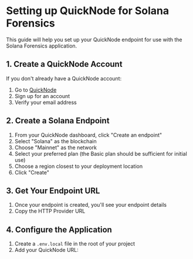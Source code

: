 # Setting up QuickNode for Solana Forensics

This guide will help you set up your QuickNode endpoint for use with the Solana Forensics application.

## 1. Create a QuickNode Account

If you don't already have a QuickNode account:

1. Go to [QuickNode](https://www.quicknode.com/)
2. Sign up for an account
3. Verify your email address

## 2. Create a Solana Endpoint

1. From your QuickNode dashboard, click "Create an endpoint"
2. Select "Solana" as the blockchain
3. Choose "Mainnet" as the network
4. Select your preferred plan (the Basic plan should be sufficient for initial use)
5. Choose a region closest to your deployment location
6. Click "Create"

## 3. Get Your Endpoint URL

1. Once your endpoint is created, you'll see your endpoint details
2. Copy the HTTP Provider URL

## 4. Configure the Application

1. Create a `.env.local` file in the root of your project
2. Add your QuickNode URL:
